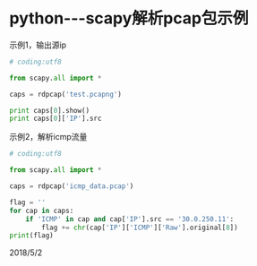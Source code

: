 # python---scapy解析pcap包示例

示例1，输出源ip  
```python
# coding:utf8

from scapy.all import *

caps = rdpcap('test.pcapng')

print caps[0].show()
print caps[0]['IP'].src
```

示例2，解析icmp流量  
```python
# coding:utf8

from scapy.all import *

caps = rdpcap('icmp_data.pcap')

flag = ''
for cap in caps:
    if 'ICMP' in cap and cap['IP'].src == '30.0.250.11':
        flag += chr(cap['IP']['ICMP']['Raw'].original[8])
print(flag)
```

2018/5/2  
